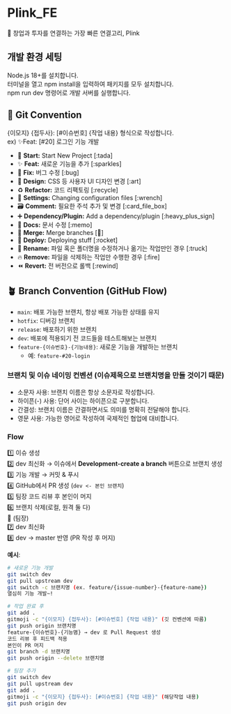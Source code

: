 # Plink_FE
🔗 창업과 투자를 연결하는 가장 빠른 연결고리, Plink

## 개발 환경 세팅
Node.js 18+를 설치합니다. <br />
터미널을 열고 npm install을 입력하여 패키지를 모두 설치합니다. <br />
npm run dev 명령어로 개발 서버를 실행합니다. <br />

## 🎯 Git Convention
{이모지} {접두사}: [#이슈번호] {작업 내용} 형식으로 작성합니다. <br />
ex) ✨Feat: [#20] 로그인 기능 개발

- 🎉 **Start:** Start New Project [:tada]
- ✨ **Feat:** 새로운 기능을 추가 [:sparkles]
- 🐛 **Fix:** 버그 수정 [:bug]
- 🎨 **Design:** CSS 등 사용자 UI 디자인 변경 [:art]
- ♻️ **Refactor:** 코드 리팩토링 [:recycle]
- 🔧 **Settings:** Changing configuration files [:wrench]
- 🗃️ **Comment:** 필요한 주석 추가 및 변경 [:card_file_box]
- ➕ **Dependency/Plugin:** Add a dependency/plugin [:heavy_plus_sign]
- 📝 **Docs:** 문서 수정 [:memo]
- 🔀 **Merge:** Merge branches [:twisted_rightwards_arrows:]
- 🚀 **Deploy:** Deploying stuff [:rocket]
- 🚚 **Rename:** 파일 혹은 폴더명을 수정하거나 옮기는 작업만인 경우 [:truck]
- 🔥 **Remove:** 파일을 삭제하는 작업만 수행한 경우 [:fire]
- ⏪️ **Revert:** 전 버전으로 롤백 [:rewind]

## 🪴 Branch Convention (GitHub Flow)
- `main`: 배포 가능한 브랜치, 항상 배포 가능한 상태를 유지
- `hotfix`: 디버깅 브랜치
- `release`: 배포하기 위한 브랜치
- `dev`: 배포에 적용되기 전 코드들을 테스트해보는 브랜치
- `feature-{이슈번호}-{기능내용}`: 새로운 기능을 개발하는 브랜치
  - 예: `feature-#20-login`

### 브랜치 및 이슈 네이밍 컨벤션 (이슈제목으로 브랜치명을 만들 것이기 때문)
- 소문자 사용: 브랜치 이름은 항상 소문자로 작성합니다.
- 하이픈(-) 사용: 단어 사이는 하이픈으로 구분합니다.
- 간결성: 브랜치 이름은 간결하면서도 의미를 명확히 전달해야 합니다.
- 영문 사용: 가능한 영어로 작성하여 국제적인 협업에 대비합니다.
 
### Flow
1️⃣ 이슈 생성 <br/>
2️⃣ dev 최신화 → 이슈에서 **Development-create a branch** 버튼으로 브랜치 생성 <br/>
3️⃣ 기능 개발 → 커밋 & 푸시 <br/>
4️⃣ GitHub에서 PR 생성 (`dev <- 본인 브랜치`) <br/>
5️⃣ 팀장 코드 리뷰 후 본인이 머지 <br/>
6️⃣ 브랜치 삭제(로컬, 원격 둘 다) <br/>
📍 (팀장) <br/>
7️⃣ dev 최신화 <br/>
8️⃣ dev → master 반영 (PR 작성 후 머지) <br/>

**예시**:
```bash
# 새로운 기능 개발
git switch dev
git pull upstream dev
git switch -c 브랜치명 (ex. feature/{issue-number}-{feature-name})
열심히 기능 개발~!

# 작업 완료 후
git add .
gitmoji -c "{이모지} {접두사}: [#이슈번호] {작업 내용}" (깃 컨벤션에 따름)
git push origin 브랜치명
feature-{이슈번호}-{기능몀} → dev 로 Pull Request 생성
코드 리뷰 후 피드백 적용
본인이 PR 머지
git branch -d 브랜치명
git push origin --delete 브랜치명

# 팀장 추가
git switch dev
git pull upstream dev
git add .
gitmoji -c "{이모지} {접두사}: [#이슈번호] {작업 내용}" (해당작업 내용)
git push origin dev
```
